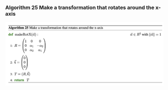 ### **Algorithm 25** Make a transformation that rotates around the x-axis
![figure](../img/algorithms/makeRotX.png)